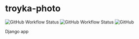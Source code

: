 # troyka-photo

![GitHub Workflow Status](https://img.shields.io/github/workflow/status/Linkor-35/django-photo/CI?label=CI) ![GitHub Workflow Status](https://img.shields.io/github/workflow/status/Linkor-35/django-photo/Release?label=Release) ![GitHub](https://img.shields.io/github/license/Linkor-35/django-photo)

Django app
